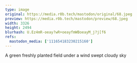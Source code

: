 ```yaml
---
type: image
original: https://media.r0b.tech/mastodon/original/68.jpeg
preview: https://media.r0b.tech/mastodon/preview/68.jpeg
width: 3326
height: 2494
blurhash: U.Ez4mR-oeay?wR+oeayfmWBoeayM_j?j[f6
refs:
  mastodon_media: ['111654183230215160']
---
```


A green freshly planted field under a wind swept cloudy sky
